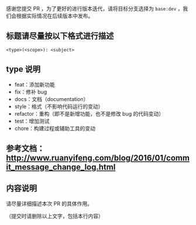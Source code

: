感谢您提交 PR ，为了更好的进行版本迭代，请将目标分支选择为 `base:dev` ，我们会根据实际情况在后续版本中发布。

## 标题请尽量按以下格式进行描述

`<type>(<scope>): <subject>`

## type 说明

- feat：添加新功能
- fix：修补 bug
- docs：文档（documentation）
- style：格式（不影响代码运行的变动）
- refactor：重构（即不是新增功能，也不是修改 bug 的代码变动）
- test：增加测试
- chore：构建过程或辅助工具的变动

## 参考文档：http://www.ruanyifeng.com/blog/2016/01/commit_message_change_log.html

## 内容说明

请尽量详细描述本次 PR 的具体作用。

（提交时请删除以上文字，包括本行内容）
